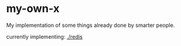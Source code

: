 # my-own-x

My implementation of some things already done by smarter people.

currently implementing: [./redis](./redis)

